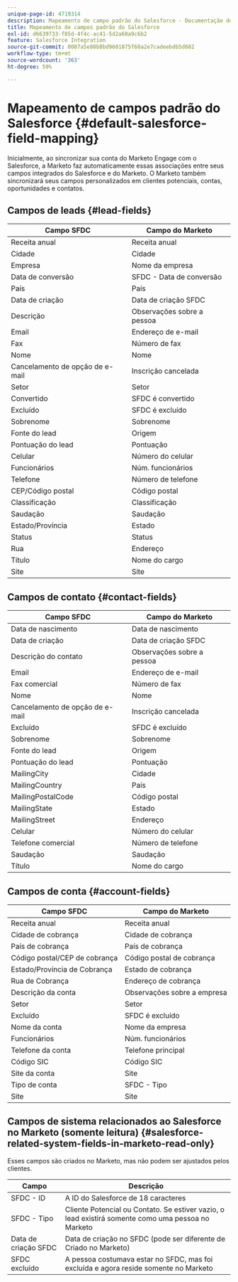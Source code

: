 ```yaml
---
unique-page-id: 4719314
description: Mapeamento de campo padrão do Salesforce - Documentação do Marketo - Documentação do produto
title: Mapeamento de campos padrão do Salesforce
exl-id: d6639733-f85d-4f4c-ac41-5d2a68a9c6b2
feature: Salesforce Integration
source-git-commit: 0087a5e88b8bd9601875f68a2e7cadeebdb5d682
workflow-type: tm+mt
source-wordcount: '363'
ht-degree: 59%

---
```


# Mapeamento de campos padrão do Salesforce {#default-salesforce-field-mapping}

Inicialmente, ao sincronizar sua conta do Marketo Engage com o Salesforce, a Marketo faz automaticamente essas associações entre seus campos integrados do Salesforce e do Marketo. O Marketo também sincronizará seus campos personalizados em clientes potenciais, contas, oportunidades e contatos.

## Campos de leads {#lead-fields}

| Campo SFDC | Campo do Marketo |
|---|---|
| Receita anual | Receita anual |
| Cidade | Cidade |
| Empresa | Nome da empresa |
| Data de conversão | SFDC - Data de conversão |
| País | País |
| Data de criação | Data de criação SFDC |
| Descrição | Observações sobre a pessoa |
| Email | Endereço de e-mail |
| Fax | Número de fax |
| Nome | Nome |
| Cancelamento de opção de e-mail | Inscrição cancelada |
| Setor | Setor |
| Convertido | SFDC é convertido |
| Excluído | SFDC é excluído |
| Sobrenome | Sobrenome |
| Fonte do lead | Origem |
| Pontuação do lead | Pontuação |
| Celular | Número do celular |
| Funcionários | Núm. funcionários |
| Telefone | Número de telefone |
| CEP/Código postal | Código postal |
| Classificação | Classificação |
| Saudação | Saudação |
| Estado/Província | Estado |
| Status | Status |
| Rua | Endereço |
| Título | Nome do cargo |
| Site | Site |

## Campos de contato {#contact-fields}

| Campo SFDC | Campo do Marketo |
|---|---|
| Data de nascimento | Data de nascimento |
| Data de criação | Data de criação SFDC |
| Descrição do contato | Observações sobre a pessoa |
| Email | Endereço de e-mail |
| Fax comercial | Número de fax |
| Nome | Nome |
| Cancelamento de opção de e-mail | Inscrição cancelada |
| Excluído | SFDC é excluído |
| Sobrenome | Sobrenome |
| Fonte do lead | Origem |
| Pontuação do lead | Pontuação |
| MailingCity | Cidade |
| MailingCountry | País |
| MailingPostalCode | Código postal |
| MailingState | Estado |
| MailingStreet | Endereço |
| Celular | Número do celular |
| Telefone comercial | Número de telefone |
| Saudação | Saudação |
| Título | Nome do cargo |

## Campos de conta {#account-fields}

| Campo SFDC | Campo do Marketo |
|---|---|
| Receita anual | Receita anual |
| Cidade de cobrança | Cidade de cobrança |
| País de cobrança | País de cobrança |
| Código postal/CEP de cobrança | Código postal de cobrança |
| Estado/Província de Cobrança | Estado de cobrança |
| Rua de Cobrança | Endereço de cobrança |
| Descrição da conta | Observações sobre a empresa |
| Setor | Setor |
| Excluído | SFDC é excluído |
| Nome da conta | Nome da empresa |
| Funcionários | Núm. funcionários |
| Telefone da conta | Telefone principal |
| Código SIC | Código SIC |
| Site da conta | Site |
| Tipo de conta | SFDC - Tipo |
| Site | Site |

## Campos de sistema relacionados ao Salesforce no Marketo (somente leitura) {#salesforce-related-system-fields-in-marketo-read-only}

Esses campos são criados no Marketo, mas não podem ser ajustados pelos clientes.

| Campo | Descrição |
|---|---|
| SFDC - ID | A ID do Salesforce de 18 caracteres |
| SFDC - Tipo | Cliente Potencial ou Contato. Se estiver vazio, o lead existirá somente como uma pessoa no Marketo |
| Data de criação SFDC | Data de criação no SFDC (pode ser diferente de Criado no Marketo) |
| SFDC excluído | A pessoa costumava estar no SFDC, mas foi excluída e agora reside somente no Marketo |
